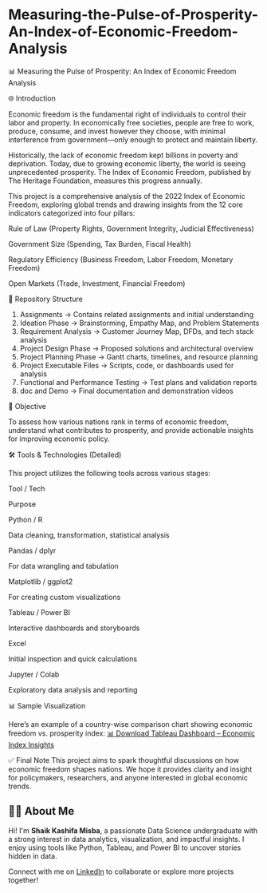 # Measuring-the-Pulse-of-Prosperity-An-Index-of-Economic-Freedom-Analysis
📊 Measuring the Pulse of Prosperity: An Index of Economic Freedom Analysis

🌐 Introduction

Economic freedom is the fundamental right of individuals to control their labor and property. In economically free societies, people are free to work, produce, consume, and invest however they choose, with minimal interference from government—only enough to protect and maintain liberty.

Historically, the lack of economic freedom kept billions in poverty and deprivation. Today, due to growing economic liberty, the world is seeing unprecedented prosperity. The Index of Economic Freedom, published by The Heritage Foundation, measures this progress annually.

This project is a comprehensive analysis of the 2022 Index of Economic Freedom, exploring global trends and drawing insights from the 12 core indicators categorized into four pillars:

Rule of Law (Property Rights, Government Integrity, Judicial Effectiveness)

Government Size (Spending, Tax Burden, Fiscal Health)

Regulatory Efficiency (Business Freedom, Labor Freedom, Monetary Freedom)

Open Markets (Trade, Investment, Financial Freedom)

📁 Repository Structure

1. Assignments                     → Contains related assignments and initial understanding
2. Ideation Phase                  → Brainstorming, Empathy Map, and Problem Statements
3. Requirement Analysis            → Customer Journey Map, DFDs, and tech stack analysis
4. Project Design Phase            → Proposed solutions and architectural overview
5. Project Planning Phase          → Gantt charts, timelines, and resource planning
6. Project Executable Files        → Scripts, code, or dashboards used for analysis
7. Functional and Performance Testing → Test plans and validation reports
8. doc and Demo                    → Final documentation and demonstration videos

📌 Objective

To assess how various nations rank in terms of economic freedom, understand what contributes to prosperity, and provide actionable insights for improving economic policy.

🛠️ Tools & Technologies (Detailed)

This project utilizes the following tools across various stages:

Tool / Tech

Purpose

Python / R

Data cleaning, transformation, statistical analysis

Pandas / dplyr

For data wrangling and tabulation

Matplotlib / ggplot2

For creating custom visualizations

Tableau / Power BI

Interactive dashboards and storyboards

Excel

Initial inspection and quick calculations

Jupyter / Colab

Exploratory data analysis and reporting

📊 Sample Visualization

Here’s an example of a country-wise comparison chart showing economic freedom vs. prosperity index:
[📊 Download Tableau Dashboard – Economic Index Insights](Economic%20Index%20valuable%20Insights%202.twbx)


✅ Final Note
This project aims to spark thoughtful discussions on how economic freedom shapes nations. We hope it provides clarity and insight for policymakers, researchers, and anyone interested in global economic trends.

## 👩‍💻 About Me

Hi! I'm **Shaik Kashifa Misba**, a passionate Data Science undergraduate with a strong interest in data analytics, visualization, and impactful insights. I enjoy using tools like Python, Tableau, and Power BI to uncover stories hidden in data.

Connect with me on [LinkedIn](www.linkedin.com/in/kashifa-misba-shaik-286b61321) to collaborate or explore more projects together!
